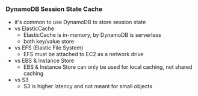 ### DynamoDB Session State Cache
* it's common to use DynamoDB to store session state
* vs ElasticCache  
    * ElasticCache is in-memory, by DynamoDB is serverless
    * both key/value store
* vs EFS (Elastic File System)
    * EFS must be attached to EC2 as a network drive
* vs EBS & Instance Store
    * EBS & Instance Store can only be used for local caching, not shared caching
* vs S3
    * S3 is higher latency and not meant for small objects



